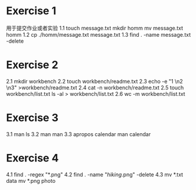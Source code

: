 # Exercise 1
用于提交作业或者实验
1.1
touch message.txt
mkdir homm
mv message.txt homm
1.2
cp ./homm/message.txt message.txt
1.3
find . -name message.txt -delete
# Exercise 2
2.1
mkdir workbench
2.2
touch workbench/readme.txt
2.3
echo -e "1 \n2 \n3" >workbench/readme.txt
2.4
cat -n workbench/readme.txt
2.5
touch workbench/list.txt
ls -al > workbench/list.txt
2.6
wc -m workbench/list.txt
# Exercise 3
3.1
man ls
3.2
man man
3.3
apropos calendar
man calendar
# Exercise 4
4.1
find . -regex "*.png"
4.2
find . -name "*hiking*.png" -delete
4.3
mv *.txt data
mv *.png photo
